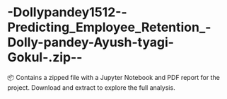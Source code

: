 # -Dollypandey1512--Predicting_Employee_Retention_-Dolly-pandey-Ayush-tyagi-Gokul-.zip--
📦 Contains a zipped file with a Jupyter Notebook and PDF report for the project. Download and extract to explore the full analysis.
